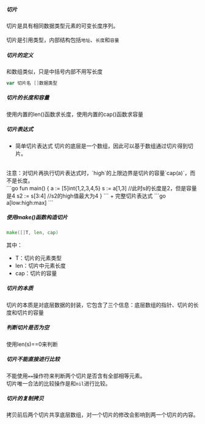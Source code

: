 ##### 切片
切片是具有相同数据类型元素的可变长度序列。<br>
<br>
切片是引用类型，内部结构包括`地址`、`长度`和`容量`<br>

##### 切片的定义
和数组类似，只是中括号内部不用写长度
```go
var 切片名 []数据类型
```
##### 切片的长度和容量
使用内置的len()函数求长度，使用内置的cap()函数求容量

##### 切片表达式
+ 简单切片表达式
切片的底层是一个数组，因此可以基于数组通过切片得到切片。<br>
<br>
注意：对切片再执行切片表达式时，`high`的上限边界是切片的容量`cap(a)`，而不是长度。<br>
```go
fun main() {
    a := [5]int{1,2,3,4,5}
    s := a[1,3] //此时s的长度是2，但是容量是4
    s2 := s[3:4] //s2的high值最大为4
}
```
+ 完整切片表达式
```go
a[low:high:max]
```


##### 使用make()函数构造切片
```go
make([]T, len, cap)
```
其中：
+ T：切片的元素类型
+ len：切片中元素长度
+ cap：切片的容量


##### 切片的本质
切片的本质是对底层数据的封装，它包含了三个信息：底层数组的指针、切片的长度和切片的容量

##### 判断切片是否为空
使用len(s)==0来判断

##### 切片不能直接进行比较
不能使用`==`操作符来判断两个切片是否含有全部相等元素。<br>
切片唯一合法的比较操作是和`nil`进行比较。


##### 切片的复制拷贝
拷贝前后两个切片共享底层数组，对一个切片的修改会影响到两一个切片的内容。


